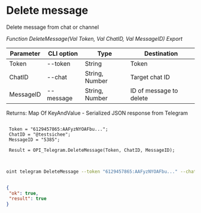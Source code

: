 ﻿---
sidebar_position: 7
---

# Delete message
 Delete message from chat or channel


*Function DeleteMessage(Val Token, Val ChatID, Val MessageID) Export*

 | Parameter | CLI option | Type | Destination |
 |-|-|-|-|
 | Token | --token | String | Token |
 | ChatID | --chat | String, Number | Target chat ID |
 | MessageID | --message | String, Number | ID of message to delete |

 
 Returns: Map Of KeyAndValue - Serialized JSON response from Telegram

```bsl title="Code example"
	
 Token = "6129457865:AAFyzNYOAFbu...";
 ChatID = "@testsichee";
 MessageID = "5385";
 
 Result = OPI_Telegram.DeleteMessage(Token, ChatID, MessageID);
	
```

```sh title="CLI command example"
 
oint telegram DeleteMessage --token "6129457865:AAFyzNYOAFbu..." --chat "@testsichee" --message "5385"

```


```json title="Result"

{
 "ok": true,
 "result": true
}

```
